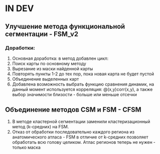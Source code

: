 # IN DEV

## Улучшение метода функциональной сегментации - FSM_v2

### Доработки:

1. Основная доработка: в метод добавлен цикл: 
  1. Поиск карты по основному методу
  2. Вырезание из маски найденной карты
  3. Повторять пункты 1-2 до тех пор, пока новая карта не будет пустой
  4. Объединение выделенных карт
2. Добавлена возможность выбрать функцию сравнения динамик, на данный момент используется корреляция: @(x,y)corr(x,y), а также выбор значимости близости - больше или меньше отсечки


## Объединение методов CSM и FSM - CFSM

1. В методе кластерной сегментации заменили кластеризационный метод (k-средних) на FSM.
2. Отказ от обработки последовательно каждого региона из анатомического атласа - FSM в отличие от k-средних позволяет обработать всю голову целиком. Атлас регионов теперь не нужен - только маска
